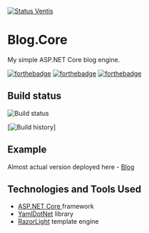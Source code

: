 

[![Status Ventis][status-ventis]][andivionian-status-classifier]

# Blog.Core
My simple ASP.NET Core blog engine.

[![forthebadge](https://forthebadge.com/images/badges/built-with-love.svg)](https://forthebadge.com)  [![forthebadge](https://forthebadge.com/images/badges/you-didnt-ask-for-this.svg)](https://forthebadge.com)  [![forthebadge](https://forthebadge.com/images/badges/check-it-out.svg)](https://forthebadge.com)

## Build status
![Build status](https://ci.appveyor.com/api/projects/status/gfhe41llpm74wgg8/branch/master?svg=true)

[![Build history](https://buildstats.info/appveyor/chart/Rizzen/blog-core?branch=master&includeBuildsFromPullRequest=false)]

## Example
Almost actual version deployed here - <a href="http://kilooscartango.azurewebsites.net/">Blog</a>

## Technologies and Tools Used
- <a href="https://docs.microsoft.com/en-us/aspnet">ASP.NET Core </a> framework
- <a href="https://github.com/aaubry/YamlDotNet">YamlDotNet</a> library 
- <a href="https://github.com/toddams/RazorLight">RazorLight</a> template engine

[andivionian-status-classifier]: https://github.com/ForNeVeR/andivionian-status-classifier
[cc-by-license]: http://creativecommons.org/licenses/by-sa/3.0/
[source]: http://scientific-alliance.wikidot.com/item-classes

[cc-by]: http://mirrors.creativecommons.org/presskit/buttons/80x15/svg/by-sa.svg
[status-adamant]: https://img.shields.io/badge/status-adamant-blue.svg
[status-aquana]: https://img.shields.io/badge/status-aquana-yellowgreen.svg
[status-enfer]: https://img.shields.io/badge/status-enfer-orange.svg
[status-terrid]: https://img.shields.io/badge/status-terrid-green.svg
[status-umbra]: https://img.shields.io/badge/status-umbra-red.svg
[status-ventis]: https://img.shields.io/badge/status-ventis-yellow.svg
[status-zero]: https://img.shields.io/badge/status-zero-lightgrey.svg
